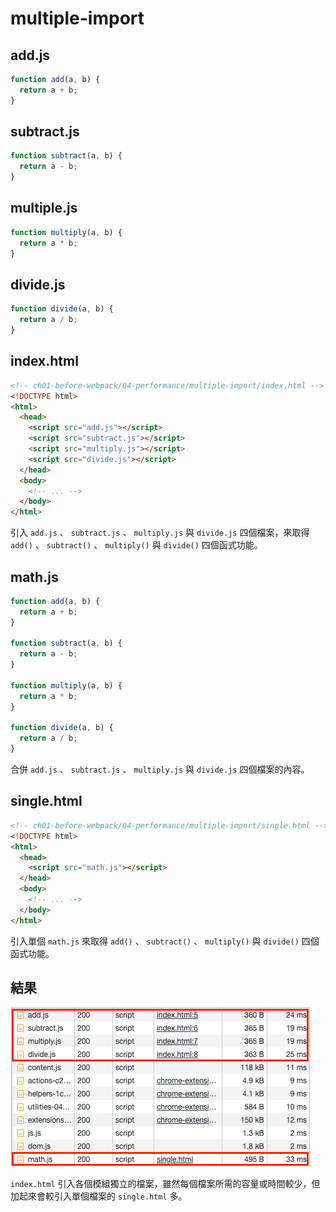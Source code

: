 # multiple-import

## add.js

```js
function add(a, b) {
  return a + b;
}
```

## subtract.js

```js
function subtract(a, b) {
  return a - b;
}
```

## multiple.js

```js
function multiply(a, b) {
  return a * b;
}
```

## divide.js

```js
function divide(a, b) {
  return a / b;
}
```

## index.html

```html
<!-- ch01-before-webpack/04-performance/multiple-import/index.html -->
<!DOCTYPE html>
<html>
  <head>
    <script src="add.js"></script>
    <script src="subtract.js"></script>
    <script src="multiply.js"></script>
    <script src="divide.js"></script>
  </head>
  <body>
    <!-- ... -->
  </body>
</html>
```

引入 `add.js` 、 `subtract.js` 、 `multiply.js` 與 `divide.js` 四個檔案，來取得 `add()` 、 `subtract()` 、 `multiply()` 與 `divide()` 四個函式功能。

## math.js

```js
function add(a, b) {
  return a + b;
}

function subtract(a, b) {
  return a - b;
}

function multiply(a, b) {
  return a * b;
}

function divide(a, b) {
  return a / b;
}
```

合併 `add.js` 、 `subtract.js` 、 `multiply.js` 與 `divide.js` 四個檔案的內容。

## single.html

```html
<!-- ch01-before-webpack/04-performance/multiple-import/single.html -->
<!DOCTYPE html>
<html>
  <head>
    <script src="math.js"></script>
  </head>
  <body>
    <!-- ... -->
  </body>
</html>
```

引入單個 `math.js` 來取得 `add()` 、 `subtract()` 、 `multiply()` 與 `divide()` 四個函式功能。

## 結果

![result](./readme-assets/result.png)

`index.html` 引入各個模組獨立的檔案，雖然每個檔案所需的容量或時間較少，但加起來會較引入單個檔案的 `single.html` 多。
